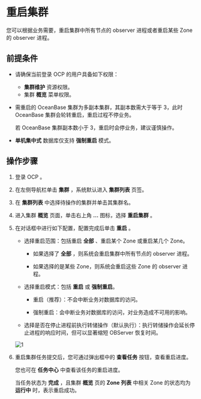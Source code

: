 # 重启集群

您可以根据业务需要，重启集群中所有节点的 observer 进程或者重启某些 Zone 的 observer 进程。

## 前提条件

* 请确保当前登录 OCP 的用户具备如下权限：

  * **集群维护** 资源权限。
  * 集群 **概览** 菜单权限。

* 需重启的 OceanBase 集群为多副本集群，其副本数需大于等于 3，此时 OceanBase 集群会轮转重启，重启过程不停业务。

  若 OceanBase 集群副本数小于 3，重启时会停业务，建议谨慎操作。

* **单机集中式** 数据库仅支持 **强制重启** 模式。
  
## 操作步骤

1. 登录 OCP 。

2. 在左侧导航栏单击 **集群** ，系统默认进入 **集群列表** 页签。

3. 在 **集群列表** 中选择待操作的集群并单击其集群名。

4. 进入集群 **概览** 页面，单击右上角 **...** 图标，选择 **重启集群** 。

5. 在对话框中进行如下配置，配置完成后单击 **重启** 。

   * 选择重启范围：包括重启 **全部** 、重启某个 Zone 或重启某几个 Zone。

     * 如果选择了 **全部** ，则系统会重启集群中所有节点的 observer 进程。

     * 如果选择的是某些 Zone，则系统会重启这些 Zone 的 observer 进程。

   * 选择重启模式：包括 **重启** 或 **强制重启**。

     * 重启（推荐）：不会中断业务对数据库的访问。

     * 强制重启：会中断业务对数据库的访问，对业务造成不可用的影响。

   * 选择是否在停止进程前执行转储操作（默认执行）：执行转储操作会延长停止进程的响应时间，但可以显著缩短 OBServer 恢复时间。

   ![1](https://obbusiness-private.oss-cn-shanghai.aliyuncs.com/doc/img/ocp/421/%E9%87%8D%E5%90%AF%E9%9B%86%E7%BE%A4.png)

6. 重启集群任务提交后，您可通过弹出框中的 **查看任务** 按钮，查看重启进度。

   您也可在 **任务中心** 中查看该任务的重启进度。

   当任务状态为 **完成** ，且集群 **概览** 页的 **Zone 列表** 中相关 Zone 的状态均为 **运行中** 时，表示重启成功。
